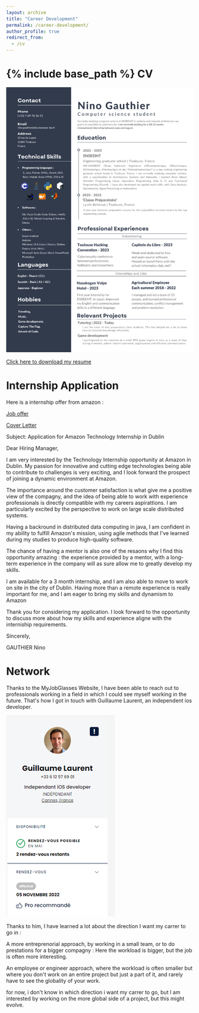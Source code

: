 ```yaml
---
layout: archive
title: "Career Development"
permalink: /career-development/
author_profile: true
redirect_from:
  - /cv
---
```


{% include base_path %}
CV
======
![CV](/files/CV-1.png)

<a href="/CV.pdf" download>Click here to download my resume</a>

Internship Application
======

Here is a internship offer from amazon : 

[Job offer](https://www.linkedin.com/jobs/view/3747061626/?refId=80ce8644-96ad-4108-a49a-6c0500df74e2&trackingId=QheJzHF%2FSJatmPMyYfIVzg%3D%3D)


<ins>Cover Letter</ins>

Subject: Application for Amazon Technology Internship in Dublin

Dear Hiring Manager,

I am very interested by the Technology Internship opportunity at Amazon in Dublin. My passion for innovative and cutting edge technologies being able to contribute to challenges is very exciting, and I look forward the prospect 
of joining a dynamic environment at Amazon.

The importance around the customer satisfaction is what give me a positive view of the compagny, and the idea of being able to work with experience professionals is directly compatible with my careers aspirattions. I am particularly excited by the perspective to work on large scale distributed systems.

Having a backround in distributed data computing in java, I am confident in my ability to fulfill Amazon's mission, using agile methods that I've learned during my studies to produce high-quality software.

The chance of having a mentor is also one of the resaons why I find this opportunity amazing : the experience provided by a mentor, with a long-term experience in the company will as sure allow me to greatly develop my skills.

I am available for a 3 month internship, and I am also able to move to work on site in the city of Dublin. Having more than a remote experience is really important for me, and I am eager to bring my skills and dynamism to Amazon

Thank you for considering my application. I look forward to the opportunity to discuss more about how my skills and experience aligne with the interniship requirements.

Sincerely,

GAUTHIER Nino

Network
======

Thanks to the MyJobGlasses Website, I have been able to reach out to professionals working in a field in which I could see myself working in the future. That's how I got in touch with Guillaume Laurent, an independent ios developer.

![MJG](/files/MJG.png)

Thanks to him, I have learned a lot about the direction I want my carrer to go in : 

A more entreprenorial approach, by working in a small team, or to do prestations for a bigger compagny : Here the workload is bigger, but the job is often more interesting.

An employee or engineer approach, where the workload is often smaller but where you don't work on an entire project but just a part of it, and rarely have to see the globality of your work.

for now, i don't know in which direction i want my carrer to go, but I am interested by working on the more global side of a project, but this might evolve.
